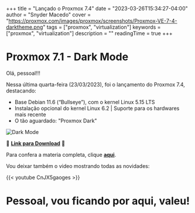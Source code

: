 +++
title = "Lançado o  Proxmox 7.4"
date = "2023-03-26T15:34:27-04:00"
author = "Snyder Macedo"
cover = "https://proxmox.com/images/proxmox/screenshots/Proxmox-VE-7-4-darktheme.png"
tags = ["proxmox", "virtualization"]
keywords = ["proxmox", "virtualization"]
description = ""
readingTime = true
+++

# Proxmox 7.1 - Dark Mode 

Olá, pessoal!!!

Nessa última quarta-feira (23/03/2023), foi o lançamento do Proxmox 7.4, destacando:

- Base Debian 11.6 (“Bullseye”), com o kernel Linux 5.15 LTS
- Instalação opcional do kernel Linux 6.2 | Suporte para os hardwares mais recente
- O tão aguardado: "Proxmox Dark"

![Dark Mode](https://proxmox.com/images/proxmox/screenshots/Proxmox-VE-7-4-OSD-Details.png)

💾 [**Link para Download**](https://proxmox.com/en/downloads/item/proxmox-ve-7-4-iso-installer) 💾

Para confera a materia completa, clique [**aqui**](https://proxmox.com/en/news/press-releases/proxmox-virtual-environment-7-4).

Vou deixar também o video mostrando todas as novidades:

{{< youtube CnJX5gaoges >}}

# Pessoal, vou ficando por aqui, valeu!
